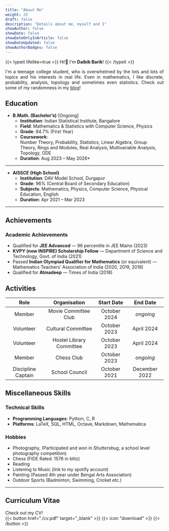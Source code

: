 ```yaml
---
title: "About Me"
weight: 20
draft: false
description: "Details about me, myself and I"
showAuthor: false
showDate: false
showDateOnlyInArticle: false
showDateUpdated: false
showAuthorBadges: false
---
```


{{< typeit lifelike=true >}} Hi!👋 I'm <strong>Daibik Barik</strong>! {{< /typeit >}}

<div style="text-align: justify"> I'm a teenage college student, who is overwhelmed by the lots and lots of topics and his interests in real life. Even in mathematics, I like discrete, probability, analysis, topology and sometimes even statistics. Check out some of my randomness in my <a href="/blog">blog</a>! </div>

## Education

- **B.Math. (Bachelor’s)** [Ongoing]
    - **Institution**: Indian Statistical Institute, Bangalore  
    - **Field**: Mathematics & Statistics with Computer Science, Physics  
    - **Grade**: 84.7% (First Year)  
    - **Coursework**:  
        Number Theory, Probability, Statistics, Linear Algebra, Group Theory, Rings and Modules, Real Analysis, Multivariable Analysis, Topology, ODE 
    - **Duration**: Aug 2023 – May 2026*   

---

- **AISSCE (High School)**
    - **Institution**: DAV Model School, Durgapur  
    - **Grade**: 96% (Central Board of Secondary Education)  
    - **Subjects**: Mathematics, Physics, Computer Science, Physical Education, English  
    - **Duration**: Apr 2021 – Mar 2023  

---

## Achievements

### **Academic Achievements**
- Qualified for **JEE Advanced** — 96 percentile in JEE Mains (2023)  
- **KVPY (now INSPIRE) Scholarship Fellow** — Department of Science and Technology, Govt. of India (2021)  
- Passed **Indian Olympiad Qualifier for Mathematics** (or equivalent) — Mathematics Teachers’ Association of India (2020, 2019, 2018)  
- Qualified for **Atmadeep** — Times of India (2018)  

## Activities

| Role | Organisation | Start Date | End Date |
| :-: | :-: | :-: | :-: |
| Member | Movie Committee Club | October 2024 | *ongoing* |
| Volunteer | Cultural Committee | October 2023 | April 2024 |
| Volunteer | Hostel Library Committee | October 2023 | April 2024 |
| Member | Chess Club | October 2023 | *ongoing* |
| Discipline Captain | School Council | October 2021 | December 2022 |


## Miscellaneous Skills

### **Technical Skills**
- **Programming Languages**: Python, C, R  
- **Platforms**: LaTeX, SQL, HTML, Octave, Markdown, Mathematica

### **Hobbies**
- Photography, (Participated and won in _Shuttersbug_, a school level photography competition)
- Chess (FIDE Rated: 1576 in blitz)
- Reading
- Listening to Music (link to my spotify account)
- Painting (Passed 4th year under Bengal Arts Association) 
- Outdoor Sports (Badminton, Swimming, Cricket etc.)

---

## Curriculum Vitae
Check out my CV!  
{{< button href="./cv.pdf" target="_blank" >}} {{< icon "download" >}} {{< /button >}}


